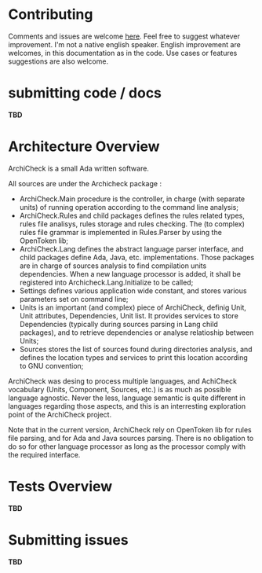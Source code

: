 # Contributing

Comments and issues are welcome [here](https://github.com/LionelDraghi/ArchiCheck/issues/new).
Feel free to suggest whatever improvement.
I'm not a native english speaker. English improvement are welcomes, in this documentation as in the code.
Use cases or features suggestions are also welcome.  

# submitting code / docs

**TBD**

# Architecture Overview

ArchiCheck is a small Ada written software.

All sources are under the Archicheck package :
- ArchiCheck.Main procedure is the controller, in charge (with separate units) of running operation according to the command line analysis;
- ArchiCheck.Rules and child packages defines the rules related types, rules file analisys, rules storage and rules checking.
The (to complex) rules file grammar is implemented in Rules.Parser by using the OpenToken lib;
- ArchiCheck.Lang defines the abstract language parser interface, and child packages define Ada, Java, etc. implementations. Those packages are in charge of sources analysis to find compilation units dependencies.
When a new language processor is added, it shall be registered into Archicheck.Lang.Initialize to be called;
- Settings defines various application wide constant, and stores various parameters set on command line;
- Units is an important (and complex) piece of ArchiCheck, definig Unit, Unit attributes, Dependencies, Unit list. It provides services to store Dependencies (typically during sources parsing in Lang child packages), and to retrieve dependencies or analyse relatioship between Units;
- Sources stores the list of sources found during directories analysis, and defines the location types and services to print this location according to GNU convention;

ArchiCheck was desing to process multiple languages, and AchiCheck vocabulary (Units, Component, Sources, etc.) is as much as possible language agnostic.
Never the less, language semantic is quite different in languages regarding those aspects, and this is an interresting exploration point of the ArchiCheck project.

Note that in the current version, ArchiCheck rely on OpenToken lib for rules file parsing, and for Ada and Java sources parsing. There is no obligation to do so for other language processor as long as the processor comply with the required interface.

# Tests Overview

**TBD**

# Submitting issues

**TBD**